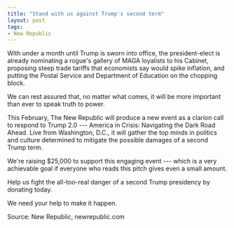 ```yaml
---
title: "Stand with us against Trump's second term"
layout: post
tags:
- New Republic
---
```


With under a month until Trump is sworn into office, the president-elect is already nominating a rogue's gallery of MAGA loyalists to his Cabinet, proposing steep trade tariffs that economists say would spike inflation, and putting the Postal Service and Department of Education on the chopping block.

We can rest assured that, no matter what comes, it will be more important than ever to speak truth to power.

This February, The New Republic will produce a new event as a clarion call to respond to Trump 2.0 --- America in Crisis: Navigating the Dark Road Ahead. Live from Washington, D.C., it will gather the top minds in politics and culture determined to mitigate the possible damages of a second Trump term.

We're raising $25,000 to support this engaging event --- which is a very achievable goal if everyone who reads this pitch gives even a small amount.

Help us fight the all-too-real danger of a second Trump presidency by donating today.

We need your help to make it happen.

Source: New Republic, newrepublic.com
